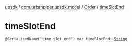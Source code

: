 [upsdk](../../index.md) / [com.urbanpiper.upsdk.model](../index.md) / [Order](index.md) / [timeSlotEnd](./time-slot-end.md)

# timeSlotEnd

`@SerializedName("time_slot_end") var timeSlotEnd: `[`String`](https://kotlinlang.org/api/latest/jvm/stdlib/kotlin/-string/index.html)